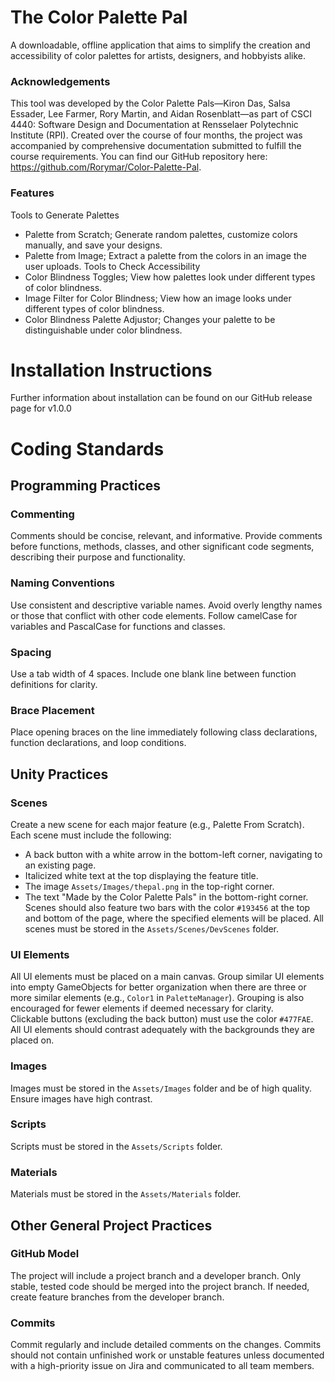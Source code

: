 # The Color Palette Pal
A downloadable, offline application that aims to simplify the creation and accessibility of color palettes for artists, designers, and hobbyists alike.

### Acknowledgements
This tool was developed by the Color Palette Pals—Kiron Das, Salsa Essader, Lee Farmer, Rory Martin, and Aidan Rosenblatt—as part of CSCI 4440: Software Design and Documentation at Rensselaer Polytechnic Institute (RPI). Created over the course of four months, the project was accompanied by comprehensive documentation submitted to fulfill the course requirements. You can find our GitHub repository here: https://github.com/Rorymar/Color-Palette-Pal.

### Features
Tools to Generate Palettes
- Palette from Scratch; Generate random palettes, customize colors manually, and save your designs.
- Palette from Image; Extract a palette from the colors in an image the user uploads.
Tools to Check Accessibility
- Color Blindness Toggles; View how palettes look under different types of color blindness.
- Image Filter for Color Blindness; View how an image looks under different types of color blindness.
- Color Blindness Palette Adjustor; Changes your palette to be distinguishable under color blindness.

# Installation Instructions
Further information about installation can be found on our GitHub release page for v1.0.0

# Coding Standards
## Programming Practices
### Commenting
Comments should be concise, relevant, and informative. Provide comments before functions, methods, classes, and other significant code segments, describing their purpose and functionality.
### Naming Conventions
Use consistent and descriptive variable names. Avoid overly lengthy names or those that conflict with other code elements. Follow camelCase for variables and PascalCase for functions and classes.
### Spacing
Use a tab width of 4 spaces. Include one blank line between function definitions for clarity.
### Brace Placement
Place opening braces on the line immediately following class declarations, function declarations, and loop conditions.

## Unity Practices  
### Scenes  
Create a new scene for each major feature (e.g., Palette From Scratch). Each scene must include the following:  
- A back button with a white arrow in the bottom-left corner, navigating to an existing page.  
- Italicized white text at the top displaying the feature title.  
- The image `Assets/Images/thepal.png` in the top-right corner.  
- The text "Made by the Color Palette Pals" in the bottom-right corner.  
Scenes should also feature two bars with the color `#193456` at the top and bottom of the page, where the specified elements will be placed. All scenes must be stored in the `Assets/Scenes/DevScenes` folder.  
### UI Elements  
All UI elements must be placed on a main canvas. Group similar UI elements into empty GameObjects for better organization when there are three or more similar elements (e.g., `Color1` in `PaletteManager`). Grouping is also encouraged for fewer elements if deemed necessary for clarity.  
Clickable buttons (excluding the back button) must use the color `#477FAE`. All UI elements should contrast adequately with the backgrounds they are placed on.  
### Images  
Images must be stored in the `Assets/Images` folder and be of high quality. Ensure images have high contrast.  
### Scripts  
Scripts must be stored in the `Assets/Scripts` folder.  
### Materials  
Materials must be stored in the `Assets/Materials` folder.  

## Other General Project Practices  
### GitHub Model  
The project will include a project branch and a developer branch. Only stable, tested code should be merged into the project branch. If needed, create feature branches from the developer branch.  
### Commits
Commit regularly and include detailed comments on the changes. Commits should not contain unfinished work or unstable features unless documented with a high-priority issue on Jira and communicated to all team members.
